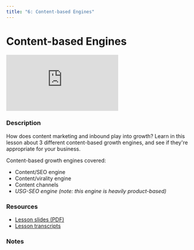 ```yaml
---
title: "6: Content-based Engines"
---
```


# Content-based Engines

<div class='embed-container'><iframe src='https://player.vimeo.com/video/322707365' frameborder='0' webkitAllowFullScreen mozallowfullscreen allowFullScreen></iframe></div>


### Description

How does content marketing and inbound play into growth? Learn in this lesson about 3 different content-based growth engines, and see if they're appropriate for your business.

Content-based growth engines covered:
- Content/SEO engine
- Content/virality engine
- Content channels
- *USG-SEO engine (note: this engine is heavily product-based)*

### Resources

- [Lesson slides (PDF)](https://drive.google.com/open?id=11Eisfo6CeSsugTXDhIW4RPXIRTbjK5I5)
- [Lesson transcripts](https://drive.google.com/open?id=1m806Lu-Ei9sFdO4AZOmNlDqO7sX72KbspRd7cAA1QRk)

### Notes